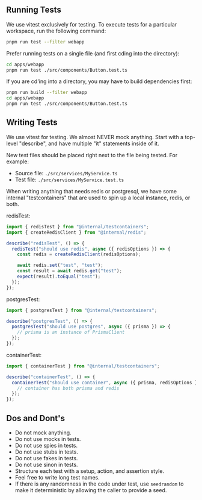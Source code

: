 ## Running Tests

We use vitest exclusively for testing. To execute tests for a particular workspace, run the following command:

```bash
pnpm run test --filter webapp
```

Prefer running tests on a single file (and first cding into the directory):

```bash
cd apps/webapp
pnpm run test ./src/components/Button.test.ts
```

If you are cd'ing into a directory, you may have to build dependencies first:

```bash
pnpm run build --filter webapp
cd apps/webapp
pnpm run test ./src/components/Button.test.ts
```

## Writing Tests

We use vitest for testing. We almost NEVER mock anything. Start with a top-level "describe", and have multiple "it" statements inside of it.

New test files should be placed right next to the file being tested. For example:

- Source file: `./src/services/MyService.ts`
- Test file: `./src/services/MyService.test.ts`

When writing anything that needs redis or postgresql, we have some internal "testcontainers" that are used to spin up a local instance, redis, or both.

redisTest:

```typescript
import { redisTest } from "@internal/testcontainers";
import { createRedisClient } from "@internal/redis";

describe("redisTest", () => {
  redisTest("should use redis", async ({ redisOptions }) => {
    const redis = createRedisClient(redisOptions);

    await redis.set("test", "test");
    const result = await redis.get("test");
    expect(result).toEqual("test");
  });
});
```

postgresTest:

```typescript
import { postgresTest } from "@internal/testcontainers";

describe("postgresTest", () => {
  postgresTest("should use postgres", async ({ prisma }) => {
    // prisma is an instance of PrismaClient
  });
});
```

containerTest:

```typescript
import { containerTest } from "@internal/testcontainers";

describe("containerTest", () => {
  containerTest("should use container", async ({ prisma, redisOptions }) => {
    // container has both prisma and redis
  });
});
```

## Dos and Dont's

- Do not mock anything.
- Do not use mocks in tests.
- Do not use spies in tests.
- Do not use stubs in tests.
- Do not use fakes in tests.
- Do not use sinon in tests.
- Structure each test with a setup, action, and assertion style.
- Feel free to write long test names.
- If there is any randomness in the code under test, use `seedrandom` to make it deterministic by allowing the caller to provide a seed.